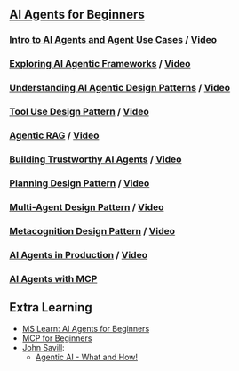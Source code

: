 ## [AI Agents for Beginners](https://github.com/microsoft/ai-agents-for-beginners)

### [Intro to AI Agents and Agent Use Cases](https://github.com/microsoft/ai-agents-for-beginners/blob/main/01-intro-to-ai-agents/README.md) / [Video](https://youtu.be/3zgm60bXmQk?si=z8QygFvYQv-9WtO1)

### [Exploring AI Agentic Frameworks](https://github.com/microsoft/ai-agents-for-beginners/blob/main/02-explore-agentic-frameworks/README.md) / [Video](https://youtu.be/ODwF-EZo_O8?si=Vawth4hzVaHv-u0H)

### [Understanding AI Agentic Design Patterns](https://github.com/microsoft/ai-agents-for-beginners/blob/main/03-agentic-design-patterns/README.md) / [Video](https://youtu.be/m9lM8qqoOEA?si=BIzHwzstTPL8o9GF)

### [Tool Use Design Pattern](https://github.com/microsoft/ai-agents-for-beginners/blob/main/04-tool-use/README.md) / [Video](https://youtu.be/vieRiPRx-gI?si=2z6O2Xu2cu_Jz46N)

### [Agentic RAG](https://github.com/microsoft/ai-agents-for-beginners/blob/main/05-agentic-rag/README.md) / [Video](https://youtu.be/WcjAARvdL7I?si=gKPWsQpKiIlDH9A3)

### [Building Trustworthy AI Agents](https://github.com/microsoft/ai-agents-for-beginners/blob/main/06-building-trustworthy-agents/README.md) / [Video](https://youtu.be/iZKkMEGBCUQ?si=jZjpiMnGFOE9L8OK)

### [Planning Design Pattern](https://github.com/microsoft/ai-agents-for-beginners/blob/main/07-planning-design/README.md) / [Video](https://youtu.be/kPfJ2BrBCMY?si=6SC_iv_E5-mzucnC)

### [Multi-Agent Design Pattern](https://github.com/microsoft/ai-agents-for-beginners/blob/main/08-multi-agent/README.md) / [Video](https://youtu.be/V6HpE9hZEx0?si=rMgDhEu7wXo2uo6g)

### [Metacognition Design Pattern](https://github.com/microsoft/ai-agents-for-beginners/blob/main/09-metacognition/README.md) / [Video](https://youtu.be/His9R6gw6Ec?si=8gck6vvdSNCt6OcF)

### [AI Agents in Production](https://github.com/microsoft/ai-agents-for-beginners/blob/main/10-ai-agents-production/README.md) / [Video](https://youtu.be/l4TP6IyJxmQ?si=31dnhexRo6yLRJDl)

### [AI Agents with MCP](https://github.com/microsoft/ai-agents-for-beginners/blob/main/11-mcp/README.md)

## Extra Learning
- [MS Learn: AI Agents for Beginners](https://learn.microsoft.com/en-us/collections/7801c8tkj3x730)
- [MCP for Beginners](https://github.com/microsoft/mcp-for-beginners/)
- [John Savill](https://www.youtube.com/@NTFAQGuy/featured):
    - [Agentic AI - What and How!](https://www.youtube.com/watch?v=UYJ539hgDS0)
